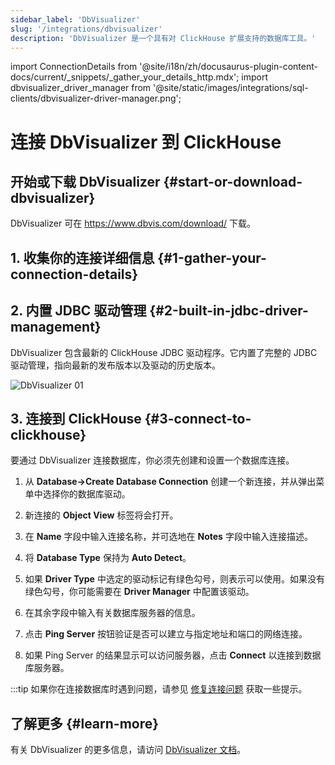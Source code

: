 ```yaml
---
sidebar_label: 'DbVisualizer'
slug: '/integrations/dbvisualizer'
description: 'DbVisualizer 是一个具有对 ClickHouse 扩展支持的数据库工具。'
---
```

import ConnectionDetails from '@site/i18n/zh/docusaurus-plugin-content-docs/current/_snippets/_gather_your_details_http.mdx';
import dbvisualizer_driver_manager from '@site/static/images/integrations/sql-clients/dbvisualizer-driver-manager.png';


# 连接 DbVisualizer 到 ClickHouse

## 开始或下载 DbVisualizer {#start-or-download-dbvisualizer}

DbVisualizer 可在 https://www.dbvis.com/download/ 下载。

## 1. 收集你的连接详细信息 {#1-gather-your-connection-details}

<ConnectionDetails />

## 2. 内置 JDBC 驱动管理 {#2-built-in-jdbc-driver-management}

DbVisualizer 包含最新的 ClickHouse JDBC 驱动程序。它内置了完整的 JDBC 驱动管理，指向最新的发布版本以及驱动的历史版本。

<img src={dbvisualizer_driver_manager} class="image" alt="DbVisualizer 01" />

## 3. 连接到 ClickHouse {#3-connect-to-clickhouse}

要通过 DbVisualizer 连接数据库，你必须先创建和设置一个数据库连接。

1. 从 **Database->Create Database Connection** 创建一个新连接，并从弹出菜单中选择你的数据库驱动。

2. 新连接的 **Object View** 标签将会打开。

3. 在 **Name** 字段中输入连接名称，并可选地在 **Notes** 字段中输入连接描述。

4. 将 **Database Type** 保持为 **Auto Detect**。

5. 如果 **Driver Type** 中选定的驱动标记有绿色勾号，则表示可以使用。如果没有绿色勾号，你可能需要在 **Driver Manager** 中配置该驱动。

6. 在其余字段中输入有关数据库服务器的信息。

7. 点击 **Ping Server** 按钮验证是否可以建立与指定地址和端口的网络连接。

8. 如果 Ping Server 的结果显示可以访问服务器，点击 **Connect** 以连接到数据库服务器。

:::tip
如果你在连接数据库时遇到问题，请参见 [修复连接问题](https://confluence.dbvis.com/display/UG231/Fixing+Connection+Issues) 获取一些提示。

## 了解更多 {#learn-more}

有关 DbVisualizer 的更多信息，请访问 [DbVisualizer 文档](https://confluence.dbvis.com/display/UG231/Users+Guide)。
